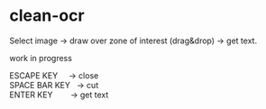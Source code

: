 # clean-ocr
Select image -> draw over zone of interest (drag&drop) -> get text.

work in progress

ESCAPE KEY &nbsp;&nbsp;&nbsp; -> close </br>
SPACE BAR KEY &nbsp; -> cut </br>
ENTER KEY &nbsp; &nbsp; &nbsp; &nbsp;-> get text </br>

